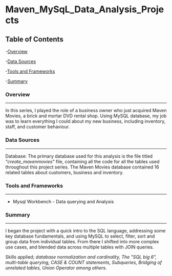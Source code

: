 # Maven_MySqL_Data_Analysis_Projects

## Table of Contents

-[Overview](#overview)

-[Data Sources](#data-sources)

-[Tools and Frameworks](#tools-and-frameworks)

-[Summary](#summary)


### Overview
---

In this series, I played the role of a business owner who just acquired Maven Movies, a brick and mortar DVD rental shop. Using MySQL database, my job was to learn everything I could about my new business, including inventory, staff, and customer behaviour.

### Data Sources
---

Database: The primary database used for this analysis is the file titled *"create_mavenmovies"* file, containing all the code for all the tables used throughout this project series. The Maven Movies database contained 16 related tables about customers, business and inventory.

### Tools and Frameworks
---

- Mysql Workbench - Data querying and Analysis

### Summary
---

I began the project with a quick intro to the SQL language, addressing some key database fundamentals, and using MySQL to select, filter, sort and group data from individual tables. From there I shifted into more complex use cases, and blended data across multiple tables with JOIN queries.

Skills applied; *database normalization and cardinality, The "SQL big 6", multi-table querying, CASE & COUNT statements, Subqueries, Bridging of unrelated tables, Union Operator among others.*
